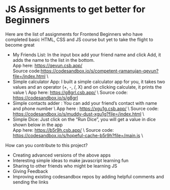 # JS Assignments to get better for Beginners


Here are the list of assignments for Frontend Beginners who have completed basic HTML, CSS and JS course but yet to take the flight to become great

- My Friends List: In the input box add your friend name and click Add, it adds the name to the list in the bottom. \
App here: https://qevun.csb.app/ \
Source  code:https://codesandbox.io/s/competent-ramanujan-qevun?file=/index.html \ 
- Simple calculator App: I built a simple calculator app for you, it takes two values and an operator (+, -, /, X) and on clicking calculate, it prints the value \ 
App here: https://g8grl.csb.app/ \ 
Source code: https://codesandbox.io/s/g8grl 
- Simple contacts adder : You can add your friend’s contact with name and phone number \ 
App here : https://xgu1g.csb.app/ \ 
Source code: https://codesandbox.io/s/muddy-dust-xgu1g?file=/index.html \ 
- Simple Dice: Just click on the “Run Dice”, you will get a value in dice shown below in the app \
App here: https://b5r9h.csb.app/ \ 
Source code:  https://codesandbox.io/s/hopeful-cache-b5r9h?file=/main.js \

How can you contribute to this project? 
- Creating advanced versions of the above apps
- Interesting simple ideas to make javascript learning fun
- Sharing to other friends who might be learning JS
- Giving Feedback
- Improving existing codesandbox repos by adding helpful comments and sending the links 

